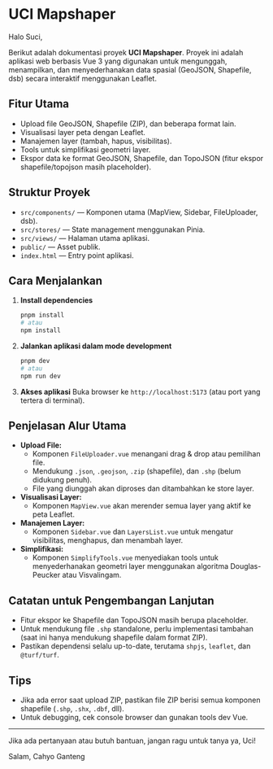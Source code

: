 # UCI Mapshaper

Halo Suci,

Berikut adalah dokumentasi proyek **UCI Mapshaper**. Proyek ini adalah aplikasi web berbasis Vue 3 yang digunakan untuk mengunggah, menampilkan, dan menyederhanakan data spasial (GeoJSON, Shapefile, dsb) secara interaktif menggunakan Leaflet.

## Fitur Utama
- Upload file GeoJSON, Shapefile (ZIP), dan beberapa format lain.
- Visualisasi layer peta dengan Leaflet.
- Manajemen layer (tambah, hapus, visibilitas).
- Tools untuk simplifikasi geometri layer.
- Ekspor data ke format GeoJSON, Shapefile, dan TopoJSON (fitur ekspor shapefile/topojson masih placeholder).

## Struktur Proyek
- `src/components/` — Komponen utama (MapView, Sidebar, FileUploader, dsb).
- `src/stores/` — State management menggunakan Pinia.
- `src/views/` — Halaman utama aplikasi.
- `public/` — Asset publik.
- `index.html` — Entry point aplikasi.

## Cara Menjalankan
1. **Install dependencies**
   ```bash
   pnpm install
   # atau
   npm install
   ```
2. **Jalankan aplikasi dalam mode development**
   ```bash
   pnpm dev
   # atau
   npm run dev
   ```
3. **Akses aplikasi**
   Buka browser ke `http://localhost:5173` (atau port yang tertera di terminal).

## Penjelasan Alur Utama
- **Upload File:**
  - Komponen `FileUploader.vue` menangani drag & drop atau pemilihan file.
  - Mendukung `.json`, `.geojson`, `.zip` (shapefile), dan `.shp` (belum didukung penuh).
  - File yang diunggah akan diproses dan ditambahkan ke store layer.
- **Visualisasi Layer:**
  - Komponen `MapView.vue` akan merender semua layer yang aktif ke peta Leaflet.
- **Manajemen Layer:**
  - Komponen `Sidebar.vue` dan `LayersList.vue` untuk mengatur visibilitas, menghapus, dan menambah layer.
- **Simplifikasi:**
  - Komponen `SimplifyTools.vue` menyediakan tools untuk menyederhanakan geometri layer menggunakan algoritma Douglas-Peucker atau Visvalingam.

## Catatan untuk Pengembangan Lanjutan
- Fitur ekspor ke Shapefile dan TopoJSON masih berupa placeholder.
- Untuk mendukung file `.shp` standalone, perlu implementasi tambahan (saat ini hanya mendukung shapefile dalam format ZIP).
- Pastikan dependensi selalu up-to-date, terutama `shpjs`, `leaflet`, dan `@turf/turf`.

## Tips
- Jika ada error saat upload ZIP, pastikan file ZIP berisi semua komponen shapefile (`.shp`, `.shx`, `.dbf`, dll).
- Untuk debugging, cek console browser dan gunakan tools dev Vue.

---

Jika ada pertanyaan atau butuh bantuan, jangan ragu untuk tanya ya, Uci!

Salam,
Cahyo Ganteng
